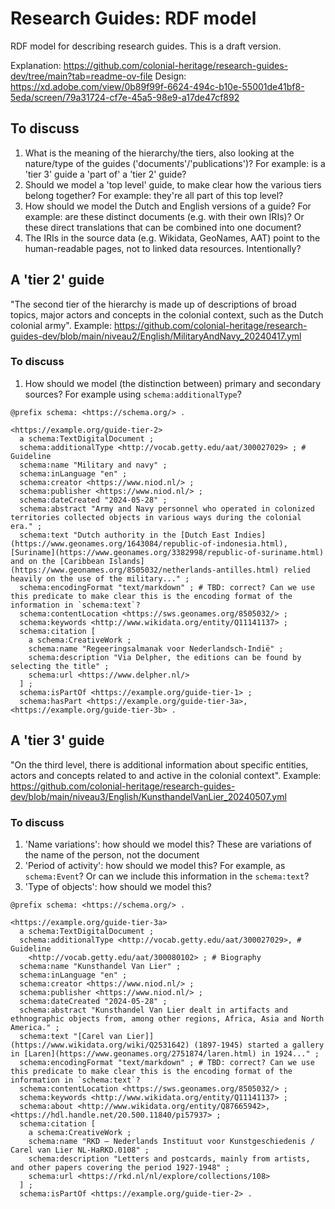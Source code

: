 # Research Guides: RDF model

RDF model for describing research guides. This is a draft version.

Explanation: https://github.com/colonial-heritage/research-guides-dev/tree/main?tab=readme-ov-file
Design: https://xd.adobe.com/view/0b89f99f-6624-494c-b10e-55001de41bf8-5eda/screen/79a31724-cf7e-45a5-98e9-a17de47cf892

## To discuss

1. What is the meaning of the hierarchy/the tiers, also looking at the nature/type of the guides ('documents'/'publications')? For example: is a 'tier 3' guide a 'part of' a 'tier 2' guide?
1. Should we model a 'top level' guide, to make clear how the various tiers belong together? For example: they're all part of this top level?
1. How should we model the Dutch and English versions of a guide? For example: are these distinct documents (e.g. with their own IRIs)? Or these direct translations that can be combined into one document?
1. The IRIs in the source data (e.g. Wikidata, GeoNames, AAT) point to the human-readable pages, not to linked data resources. Intentionally?

## A 'tier 2' guide

"The second tier of the hierarchy is made up of descriptions of broad topics, major actors and concepts in the colonial context, such as the Dutch colonial army". Example: https://github.com/colonial-heritage/research-guides-dev/blob/main/niveau2/English/MilitaryAndNavy_20240417.yml

### To discuss

1. How should we model (the distinction between) primary and secondary sources? For example using `schema:additionalType`?

```turtle
@prefix schema: <https://schema.org/> .

<https://example.org/guide-tier-2>
  a schema:TextDigitalDocument ;
  schema:additionalType <http://vocab.getty.edu/aat/300027029> ; # Guideline
  schema:name "Military and navy" ;
  schema:inLanguage "en" ;
  schema:creator <https://www.niod.nl/> ;
  schema:publisher <https://www.niod.nl/> ;
  schema:dateCreated "2024-05-28" ;
  schema:abstract "Army and Navy personnel who operated in colonized territories collected objects in various ways during the colonial era." ;
  schema:text "Dutch authority in the [Dutch East Indies](https://www.geonames.org/1643084/republic-of-indonesia.html), [Suriname](https://www.geonames.org/3382998/republic-of-suriname.html) and on the [Caribbean Islands](https://www.geonames.org/8505032/netherlands-antilles.html) relied heavily on the use of the military..." ;
  schema:encodingFormat "text/markdown" ; # TBD: correct? Can we use this predicate to make clear this is the encoding format of the information in `schema:text`?
  schema:contentLocation <https://sws.geonames.org/8505032/> ;
  schema:keywords <http://www.wikidata.org/entity/Q11141137> ;
  schema:citation [
    a schema:CreativeWork ;
    schema:name "Regeeringsalmanak voor Nederlandsch-Indië" ;
    schema:description "Via Delpher, the editions can be found by selecting the title" ;
    schema:url <https://www.delpher.nl/>
  ] ;
  schema:isPartOf <https://example.org/guide-tier-1> ;
  schema:hasPart <https://example.org/guide-tier-3a>, <https://example.org/guide-tier-3b> .
```

## A 'tier 3' guide

"On the third level, there is additional information about specific entities, actors and concepts related to and active in the colonial context". Example: https://github.com/colonial-heritage/research-guides-dev/blob/main/niveau3/English/KunsthandelVanLier_20240507.yml

### To discuss

1. 'Name variations': how should we model this? These are variations of the name of the person, not the document
1. 'Period of activity': how should we model this? For example, as `schema:Event`? Or can we include this information in the `schema:text`?
1. 'Type of objects': how should we model this?

```turtle
@prefix schema: <https://schema.org/> .

<https://example.org/guide-tier-3a>
  a schema:TextDigitalDocument ;
  schema:additionalType <http://vocab.getty.edu/aat/300027029>, # Guideline
    <http://vocab.getty.edu/aat/300080102> ; # Biography
  schema:name "Kunsthandel Van Lier" ;
  schema:inLanguage "en" ;
  schema:creator <https://www.niod.nl/> ;
  schema:publisher <https://www.niod.nl/> ;
  schema:dateCreated "2024-05-28" ;
  schema:abstract "Kunsthandel Van Lier dealt in artifacts and ethnographic objects from, among other regions, Africa, Asia and North America." ;
  schema:text "[Carel van Lier]](https://www.wikidata.org/wiki/Q2531642) (1897-1945) started a gallery in [Laren](https://www.geonames.org/2751874/laren.html) in 1924..." ;
  schema:encodingFormat "text/markdown" ; # TBD: correct? Can we use this predicate to make clear this is the encoding format of the information in `schema:text`?
  schema:contentLocation <https://sws.geonames.org/8505032/> ;
  schema:keywords <http://www.wikidata.org/entity/Q11141137> ;
  schema:about <http://www.wikidata.org/entity/Q87665942>, <https://hdl.handle.net/20.500.11840/pi57937> ;
  schema:citation [
    a schema:CreativeWork ;
    schema:name "RKD – Nederlands Instituut voor Kunstgeschiedenis / Carel van Lier NL-HaRKD.0108" ;
    schema:description "Letters and postcards, mainly from artists, and other papers covering the period 1927-1948" ;
    schema:url <https://rkd.nl/nl/explore/collections/108>
  ] ;
  schema:isPartOf <https://example.org/guide-tier-2> .
```
